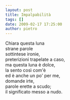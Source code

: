 ```yaml
---
layout: post
title: Impalpabilità
tags: []
date: 2009-02-17 17:25:00
author: pietro
---
```

Chiara questa luna<br/>strane parole<br/>sottintese ironie,<br/>preterizioni trapelate a caso,<br/>ma questa luna è dolce,<br/>la sento così com'è<br/>ed è anche un po' per me,<br/>domande irte,<br/>parole erette a scudo;<br/>il significato messo a nudo.
